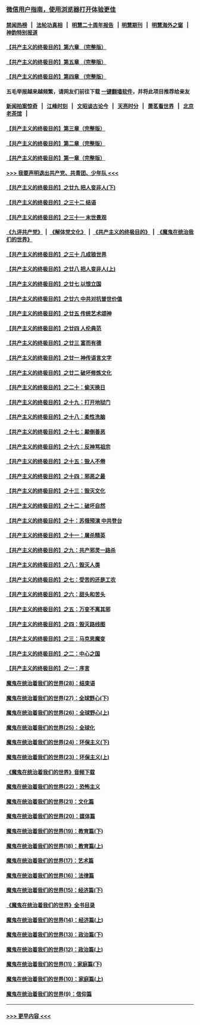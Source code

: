 ### [微信用户指南，使用浏览器打开体验更佳](https://github.com/gfw-breaker/banned-news1/blob/master/indexes/wechat-guide.md?t=0)
#### [禁闻热榜](热点新闻.md?t=0)  &nbsp;&nbsp;|&nbsp;&nbsp; [法轮功真相](https://github.com/gfw-breaker/truth/blob/master/README.md?t=0) &nbsp;&nbsp;|&nbsp;&nbsp; [明慧二十周年报告](https://github.com/gfw-breaker/mh-reports/blob/master/README.md?t=0) &nbsp;&nbsp;|&nbsp;&nbsp;[明慧期刊](https://github.com/gfw-breaker/mh-qikan) &nbsp;&nbsp;|&nbsp;&nbsp; [明慧海外之窗](https://github.com/gfw-breaker/mh-news/blob/master/README.md?t=0) &nbsp;&nbsp;|&nbsp;&nbsp; [神韵特别报道](https://github.com/gfw-breaker/mh-news/blob/master/shenyun.md?t=0)
#### [【共产主义的终极目的】第六章 （完整版）](../pages/nsc422/n11428913.md?t=02101455) 
#### [【共产主义的终极目的】第五章 （完整版）](../pages/nsc422/n11428912.md?t=02101455) 
#### [【共产主义的终极目的】第四章 （完整版）](../pages/nsc422/n11428907.md?t=02101455) 
#### 五毛举报越来越频繁，请网友们前往下载 [一键翻墙软件](https://github.com/gfw-breaker/ssr-accounts)，并将此项目推荐给亲友
#### [新闻拍案惊奇](https://github.com/gfw-breaker/banned-news1/blob/master/pages/link4.md) &nbsp;&nbsp;|&nbsp;&nbsp; [江峰时刻](https://github.com/gfw-breaker/banned-news1/blob/master/pages/link4.md) &nbsp;&nbsp;|&nbsp;&nbsp; [文昭谈古论今](https://github.com/gfw-breaker/banned-news1/blob/master/pages/link4.md) &nbsp;&nbsp;|&nbsp;&nbsp; [天亮时分](https://github.com/gfw-breaker/banned-news1/blob/master/pages/link4.md) &nbsp;&nbsp;|&nbsp;&nbsp; [萧茗看世界](https://github.com/gfw-breaker/banned-news1/blob/master/pages/link4.md) &nbsp;&nbsp;|&nbsp;&nbsp; [北京老茶馆](https://github.com/gfw-breaker/banned-news1/blob/master/pages/link4.md) &nbsp;&nbsp;|&nbsp;&nbsp; 
#### [【共产主义的终极目的】第三章（完整版）](../pages/nsc422/n11428848.md?t=02101455) 
#### [【共产主义的终极目的】第二章（完整版）](../pages/nsc422/n11428831.md?t=02101455) 
#### [【共产主义的终极目的】第一章（完整版）](../pages/nsc422/n11417651.md?t=02101455) 
#### [>>> 我要声明退出共产党、共青团、少年队 <<<](https://github.com/begood0513/goodnews/blob/master/quit/letter.md) 
#### [【共产主义的终极目的】之廿九 把人变非人(下)](../pages/nsc422/n11344140.md?t=02101455) 
#### [【共产主义的终极目的】之三十二 结语](../pages/nsc422/n11360535.md?t=02101455) 
#### [【共产主义的终极目的】之三十一 末世景观](../pages/nsc422/n11351129.md?t=02101455) 
#### [《九评共产党》](https://github.com/begood0513/9ping.md/blob/master/README.md) &nbsp;|&nbsp; [《解体党文化》](../../../../jtdwh.md/blob/master/README.md)  &nbsp;|&nbsp; [《共产主义的终极目的》](../../../../gczydzjmd.md/blob/master/README.md) &nbsp;|&nbsp; [《魔鬼在统治我们的世界》](../../../../mgztzwmdsj.md/blob/master/README.md) 
#### [【共产主义的终极目的】之三十 几成狼世界](../pages/nsc422/n11348280.md?t=02101455) 
#### [【共产主义的终极目的】之廿八 把人变非人(上)](../pages/nsc422/n11340492.md?t=02101455) 
#### [【共产主义的终极目的】之廿七 以恨立国](../pages/nsc422/n11336944.md?t=02101455) 
#### [【共产主义的终极目的】之廿六 中共对抗普世价值](../pages/nsc422/n11324785.md?t=02101455) 
#### [【共产主义的终极目的】之廿五 传统艺术颂神](../pages/nsc422/n11296396.md?t=02101455) 
#### [【共产主义的终极目的】之廿四 人伦典范](../pages/nsc422/n11296397.md?t=02101455) 
#### [【共产主义的终极目的】之廿三 富而有德](../pages/nsc422/n11283598.md?t=02101455) 
#### [【共产主义的终极目的】之廿一 神传语言文字](../pages/nsc422/n11263265.md?t=02101455) 
#### [【共产主义的终极目的】之廿二 破坏修炼文化](../pages/nsc422/n11245728.md?t=02101455) 
#### [【共产主义的终极目的】之二十：偷天换日](../pages/nsc422/n11238846.md?t=02101455) 
#### [【共产主义的终极目的】之十九：打开地狱门](../pages/nsc422/n11206376.md?t=02101455) 
#### [【共产主义的终极目的】之十八：柔性洗脑](../pages/nsc422/n11199994.md?t=02101455) 
#### [【共产主义的终极目的】之十七：颠倒善恶](../pages/nsc422/n11179782.md?t=02101455) 
#### [【共产主义的终极目的】之十六：反神骂祖宗](../pages/nsc422/n11166798.md?t=02101455) 
#### [【共产主义的终极目的】之十五：毁人不倦](../pages/nsc422/n11166792.md?t=02101455) 
#### [【共产主义的终极目的】之十四：邪恶之最](../pages/nsc422/n11150249.md?t=02101455) 
#### [【共产主义的终极目的】之十三：毁灭文化](../pages/nsc422/n11135227.md?t=02101455) 
#### [【共产主义的终极目的】之十二：破坏自然](../pages/nsc422/n11135214.md?t=02101455) 
#### [【共产主义的终极目的】之十：苏俄预演 中共登台](../pages/nsc422/n11118424.md?t=02101455) 
#### [【共产主义的终极目的】之十一：屠杀精英](../pages/nsc422/n11118442.md?t=02101455) 
#### [【共产主义的终极目的】之九：共产邪灵一路杀](../pages/nsc422/n11114139.md?t=02101455) 
#### [【共产主义的终极目的】之八：毁灭人类](../pages/nsc422/n11108503.md?t=02101455) 
#### [【共产主义的终极目的】之七：受苦的还是工农](../pages/nsc422/n11101809.md?t=02101455) 
#### [【共产主义的终极目的】之六：甜头和苦头](../pages/nsc422/n11096971.md?t=02101455) 
#### [【共产主义的终极目的】之五：万变不离其邪](../pages/nsc422/n11091285.md?t=02101455) 
#### [【共产主义的终极目的】之四：毁灭路线图](../pages/nsc422/n11086284.md?t=02101455) 
#### [【共产主义的终极目的】之三：马克思魔变](../pages/nsc422/n11061941.md?t=02101455) 
#### [【共产主义的终极目的】之二：中心之国](../pages/nsc422/n11047728.md?t=02101455) 
#### [【共产主义的终极目的】之一：序言](../pages/nsc422/n11086077.md?t=02101455) 
#### [魔鬼在统治着我们的世界(28)：结束语](../pages/nsc422/n10936246.md?t=02101455) 
#### [魔鬼在统治着我们的世界(27)：全球野心(下)](../pages/nsc422/n10928319.md?t=02101455) 
#### [魔鬼在统治着我们的世界(26)：全球野心(上)](../pages/nsc422/n10900318.md?t=02101455) 
#### [魔鬼在统治着我们的世界(25)：全球化](../pages/nsc422/n10788205.md?t=02101455) 
#### [魔鬼在统治着我们的世界(24)：环保主义(下)](../pages/nsc422/n10695307.md?t=02101455) 
#### [魔鬼在统治着我们的世界(23)：环保主义(上)](../pages/nsc422/n10688613.md?t=02101455) 
#### [《魔鬼在统治着我们的世界》音频下载](../pages/nsc422/n10635553.md?t=02101455) 
#### [魔鬼在统治着我们的世界(22)：恐怖主义](../pages/nsc422/n10614727.md?t=02101455) 
#### [魔鬼在统治着我们的世界(21)：文化篇](../pages/nsc422/n10597706.md?t=02101455) 
#### [魔鬼在统治着我们的世界(20)：媒体篇](../pages/nsc422/n10586579.md?t=02101455) 
#### [魔鬼在统治着我们的世界(19)：教育篇(下)](../pages/nsc422/n10564808.md?t=02101455) 
#### [魔鬼在统治着我们的世界(18)：教育篇(上)](../pages/nsc422/n10526970.md?t=02101455) 
#### [魔鬼在统治着我们的世界(17)：艺术篇](../pages/nsc422/n10499093.md?t=02101455) 
#### [魔鬼在统治着我们的世界(16)：法律篇](../pages/nsc422/n10485969.md?t=02101455) 
#### [魔鬼在统治着我们的世界(15)：经济篇(下)](../pages/nsc422/n10469975.md?t=02101455) 
#### [《魔鬼在统治着我们的世界》全书目录](../pages/nsc422/n10464261.md?t=02101455) 
#### [魔鬼在统治着我们的世界(14)：经济篇(上)](../pages/nsc422/n10457370.md?t=02101455) 
#### [魔鬼在统治着我们的世界(13)：政治篇(下)](../pages/nsc422/n10448270.md?t=02101455) 
#### [魔鬼在统治着我们的世界(12)：政治篇(上)](../pages/nsc422/n10444576.md?t=02101455) 
#### [魔鬼在统治着我们的世界(11)：家庭篇(下)](../pages/nsc422/n10440961.md?t=02101455) 
#### [魔鬼在统治着我们的世界(10)：家庭篇(上)](../pages/nsc422/n10435448.md?t=02101455) 
#### [魔鬼在统治着我们的世界(9)：信仰篇](../pages/nsc422/n10432159.md?t=02101455) 

----
#### [ >>> 更早内容 <<< ](../indexes/nsc422-earlier.md)
